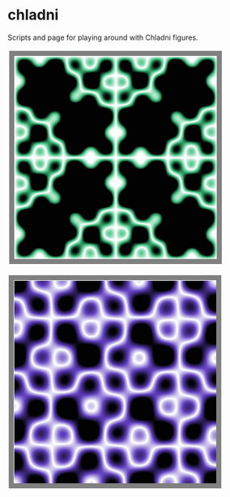 # chladni
Scripts and page for playing around with Chladni figures.

![Chladni example 1](https://raw.githubusercontent.com/dmackinnon1/chladni/master/imgs/chladni_1.png)

![Chladni example 2](https://raw.githubusercontent.com/dmackinnon1/chladni/master/imgs/chladni_2.png)
